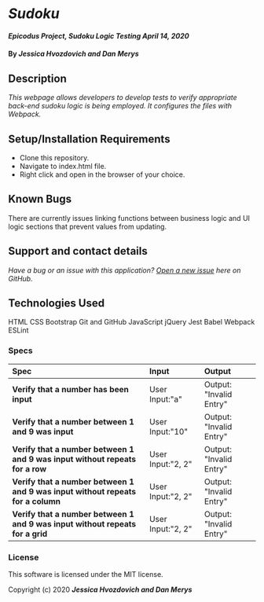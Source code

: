 # _Sudoku_

#### _Epicodus Project, Sudoku Logic Testing April 14, 2020_

#### By _**Jessica Hvozdovich and Dan Merys**_

## Description

_This webpage allows developers to develop tests to verify appropriate back-end sudoku logic is being employed. It configures the files with Webpack._

## Setup/Installation Requirements

* Clone this repository.
* Navigate to index.html file.
* Right click and open in the browser of your choice.

## Known Bugs

There are currently issues linking functions between business logic and UI logic sections that prevent values from updating.
 
## Support and contact details

_Have a bug or an issue with this application? [Open a new issue](https://github.com/jhvozdovich/sudoku/issues) here on GitHub._

## Technologies Used

HTML
CSS
Bootstrap
Git and GitHub
JavaScript
jQuery
Jest
Babel
Webpack
ESLint

### Specs
| Spec | Input | Output |
| :------------- | :------------- | :------------- |
| **Verify that a number has been input** | User Input:"a" | Output: "Invalid Entry" |
| **Verify that a number between 1 and 9 was input** | User Input:"10" | Output: "Invalid Entry" |
| **Verify that a number between 1 and 9 was input without repeats for a row** | User Input:"2, 2" | Output: "Invalid Entry" |
| **Verify that a number between 1 and 9 was input without repeats for a column** | User Input:"2, 2" | Output: "Invalid Entry" |
| **Verify that a number between 1 and 9 was input without repeats for a grid** | User Input:"2, 2" | Output: "Invalid Entry" |


### License

This software is licensed under the MIT license.

Copyright (c) 2020 **_Jessica Hvozdovich and Dan Merys_**